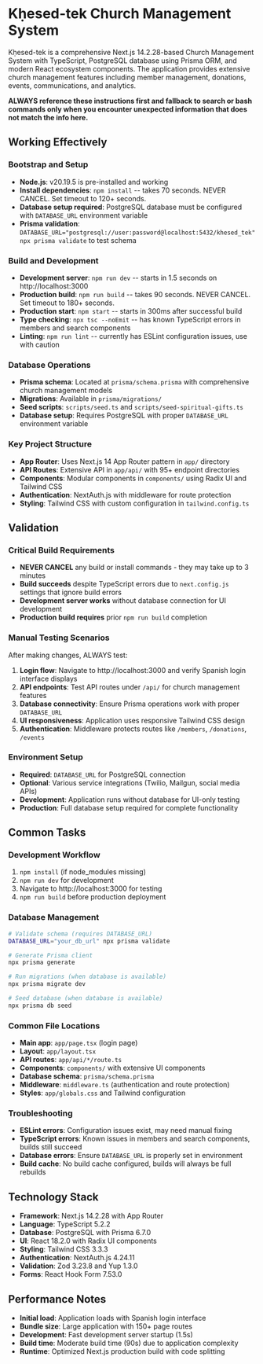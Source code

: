 # Kḥesed-tek Church Management System

Kḥesed-tek is a comprehensive Next.js 14.2.28-based Church Management System with TypeScript, PostgreSQL database using Prisma ORM, and modern React ecosystem components. The application provides extensive church management features including member management, donations, events, communications, and analytics.

**ALWAYS reference these instructions first and fallback to search or bash commands only when you encounter unexpected information that does not match the info here.**

## Working Effectively

### Bootstrap and Setup
- **Node.js**: v20.19.5 is pre-installed and working
- **Install dependencies**: `npm install` -- takes 70 seconds. NEVER CANCEL. Set timeout to 120+ seconds.
- **Database setup required**: PostgreSQL database must be configured with `DATABASE_URL` environment variable
- **Prisma validation**: `DATABASE_URL="postgresql://user:password@localhost:5432/khesed_tek" npx prisma validate` to test schema

### Build and Development
- **Development server**: `npm run dev` -- starts in 1.5 seconds on http://localhost:3000
- **Production build**: `npm run build` -- takes 90 seconds. NEVER CANCEL. Set timeout to 180+ seconds.
- **Production start**: `npm start` -- starts in 300ms after successful build
- **Type checking**: `npx tsc --noEmit` -- has known TypeScript errors in members and search components
- **Linting**: `npm run lint` -- currently has ESLint configuration issues, use with caution

### Database Operations
- **Prisma schema**: Located at `prisma/schema.prisma` with comprehensive church management models
- **Migrations**: Available in `prisma/migrations/`
- **Seed scripts**: `scripts/seed.ts` and `scripts/seed-spiritual-gifts.ts`
- **Database setup**: Requires PostgreSQL with proper `DATABASE_URL` environment variable

### Key Project Structure
- **App Router**: Uses Next.js 14 App Router pattern in `app/` directory
- **API Routes**: Extensive API in `app/api/` with 95+ endpoint directories
- **Components**: Modular components in `components/` using Radix UI and Tailwind CSS
- **Authentication**: NextAuth.js with middleware for route protection
- **Styling**: Tailwind CSS with custom configuration in `tailwind.config.ts`

## Validation

### Critical Build Requirements
- **NEVER CANCEL** any build or install commands - they may take up to 3 minutes
- **Build succeeds** despite TypeScript errors due to `next.config.js` settings that ignore build errors
- **Development server works** without database connection for UI development
- **Production build requires** prior `npm run build` completion

### Manual Testing Scenarios
After making changes, ALWAYS test:
1. **Login flow**: Navigate to http://localhost:3000 and verify Spanish login interface displays
2. **API endpoints**: Test API routes under `/api/` for church management features
3. **Database connectivity**: Ensure Prisma operations work with proper `DATABASE_URL`
4. **UI responsiveness**: Application uses responsive Tailwind CSS design
5. **Authentication**: Middleware protects routes like `/members`, `/donations`, `/events`

### Environment Setup
- **Required**: `DATABASE_URL` for PostgreSQL connection
- **Optional**: Various service integrations (Twilio, Mailgun, social media APIs)
- **Development**: Application runs without database for UI-only testing
- **Production**: Full database setup required for complete functionality

## Common Tasks

### Development Workflow
1. `npm install` (if node_modules missing)
2. `npm run dev` for development
3. Navigate to http://localhost:3000 for testing
4. `npm run build` before production deployment

### Database Management
```bash
# Validate schema (requires DATABASE_URL)
DATABASE_URL="your_db_url" npx prisma validate

# Generate Prisma client
npx prisma generate

# Run migrations (when database is available)
npx prisma migrate dev

# Seed database (when database is available)
npx prisma db seed
```

### Common File Locations
- **Main app**: `app/page.tsx` (login page)
- **Layout**: `app/layout.tsx`
- **API routes**: `app/api/*/route.ts`
- **Components**: `components/` with extensive UI components
- **Database schema**: `prisma/schema.prisma`
- **Middleware**: `middleware.ts` (authentication and route protection)
- **Styles**: `app/globals.css` and Tailwind configuration

### Troubleshooting
- **ESLint errors**: Configuration issues exist, may need manual fixing
- **TypeScript errors**: Known issues in members and search components, builds still succeed
- **Database errors**: Ensure `DATABASE_URL` is properly set in environment
- **Build cache**: No build cache configured, builds will always be full rebuilds

## Technology Stack
- **Framework**: Next.js 14.2.28 with App Router
- **Language**: TypeScript 5.2.2
- **Database**: PostgreSQL with Prisma 6.7.0
- **UI**: React 18.2.0 with Radix UI components
- **Styling**: Tailwind CSS 3.3.3
- **Authentication**: NextAuth.js 4.24.11
- **Validation**: Zod 3.23.8 and Yup 1.3.0
- **Forms**: React Hook Form 7.53.0

## Performance Notes
- **Initial load**: Application loads with Spanish login interface
- **Bundle size**: Large application with 150+ page routes
- **Development**: Fast development server startup (1.5s)
- **Build time**: Moderate build time (90s) due to application complexity
- **Runtime**: Optimized Next.js production build with code splitting